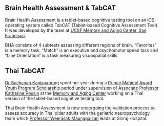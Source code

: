 ## Brain Health Assessment & TabCAT
Brain Health Assessment is a tablet-based cognitive testing tool on an iOS-operating system called TabCAT (Tablet-based Cognitive Assessment Tool). It was developed by the team at [UCSF Memory and Aging Center, San Francisco](https://memory.ucsf.edu/research-trials/professional/tabcat). 

BHA consists of 4 subtests assessing different regions of brain. “Favorites” is a memory task, “Match” is an executive and psychomotor speed task and “Line Orientation” is a task measuring visuospatial skills. 

## Thai TabCAT
[Dr Suchanan Kanjanapong](https://www.linkedin.com/in/suchanan-kanjanapong-a16624a5/) spent her year during a [Prince Mahidol Award Youth Program Scholarship](https://www.princemahidolaward.org/the-result-of-the-prince-mahidol-award-youth-program-scholarship-recipients-2017/) period under supervision of [Associate Professor Katherine Possin](https://memory.ucsf.edu/people/katherine-possin-phd) at the [Memory and Aging Center](https://memory.ucsf.edu) working on a Thai version of the tablet-based cognitive testing tool. 

Thai Brain Health Assessment is now undergoing the validation process to assess accuracy in Thai older adults with the geriatric neuropsychology team which [Professor Weerasak Maungpaisan](https://www.si.mahidol.ac.th/th/department/preventive/dept_person_detail.asp?ps_id=256) leads at Siriraj Hospital.

